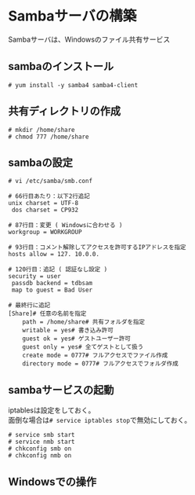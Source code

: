 # Sambaサーバの構築
Sambaサーバは、Windowsのファイル共有サービス

## sambaのインストール
```
# yum install -y samba4 samba4-client
```
## 共有ディレクトリの作成
```
# mkdir /home/share
# chmod 777 /home/share
```

## sambaの設定
```
# vi /etc/samba/smb.conf
```
```
# 66行目あたり：以下2行追記  
unix charset = UTF-8  
 dos charset = CP932  

# 87行目：変更 ( Windowsに合わせる )  
workgroup = WORKGROUP  

# 93行目：コメント解除してアクセスを許可するIPアドレスを指定  
hosts allow = 127. 10.0.0.  

# 120行目：追記 ( 認証なし設定 )  
security = user  
 passdb backend = tdbsam  
 map to guest = Bad User  

# 最終行に追記  
[Share]# 任意の名前を指定  
    path = /home/share# 共有フォルダを指定  
    writable = yes# 書き込み許可  
    guest ok = yes# ゲストユーザー許可  
    guest only = yes# 全てゲストとして扱う  
    create mode = 0777# フルアクセスでファイル作成  
    directory mode = 0777# フルアクセスでフォルダ作成  
```

## sambaサービスの起動
iptablesは設定をしておく。  
面倒な場合は`# service iptables stop`で無効にしておく。

```
# service smb start
# service nmb start
# chkconfig smb on
# chkconfig nmb on
```

## Windowsでの操作
